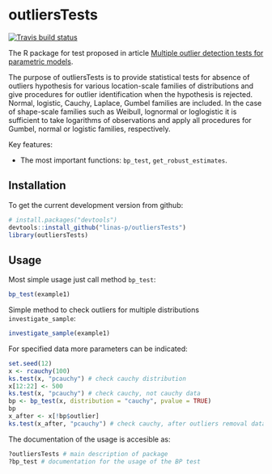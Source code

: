 # outliersTests

<!-- badges: start -->
[![Travis build status](https://travis-ci.org/linas-p/outliersTests.svg?branch=master)](https://travis-ci.org/linas-p/outliersTests)

<!-- badges: end -->

The R package for test proposed in article [Multiple outlier detection tests for parametric models](https://arxiv.org/abs/1910.10426).

The purpose of outliersTests is to provide statistical tests for absence of outliers hypothesis for various location-scale families of  distributions and give procedures for outlier identification when the hypothesis is rejected.  Normal, logistic, Cauchy, Laplace, Gumbel families are included. In the case of shape-scale families such as Weibull, lognormal or  loglogistic it is sufficient to take logarithms of observations and apply all procedures for Gumbel, normal or logistic families, respectively. 

Key features:

* The most important functions: `bp_test`, `get_robust_estimates`.



## Installation

To get the current development version from github:

```R
# install.packages("devtools")
devtools::install_github("linas-p/outliersTests")
library(outliersTests)
```




## Usage

Most simple usage just call method `bp_test`:

```R
bp_test(example1)
```

Simple method to check outliers for multiple distributions `investigate_sample`:

```R
investigate_sample(example1)
```




For specified data more parameters can be indicated:

```R
set.seed(12)
x <- rcauchy(100)
ks.test(x, "pcauchy") # check cauchy distribution
x[12:22] <- 500
ks.test(x, "pcauchy") # check cauchy, not cauchy data
bp <- bp_test(x, distribution = "cauchy", pvalue = TRUE)
bp
x_after <- x[!bp$outlier]
ks.test(x_after, "pcauchy") # check cauchy, after outliers removal data cauchy again
```

The documentation of the usage is accesible as:

```R
?outliersTests # main description of package
?bp_test # documentation for the usage of the BP test
```
